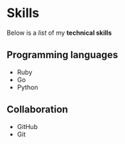 # Skills

Below is a _list_ of my **technical skills**

## Programming languages
- Ruby
- Go
- Python

## Collaboration
- GitHub
- Git
